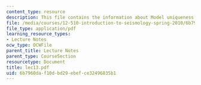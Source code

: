 ```yaml
---
content_type: resource
description: This file contains the information about Model uniqueness.
file: /media/courses/12-510-introduction-to-seismology-spring-2010/6b7960daf10dbd29ebefce32496835b1_lec13.pdf
file_type: application/pdf
learning_resource_types:
- Lecture Notes
ocw_type: OCWFile
parent_title: Lecture Notes
parent_type: CourseSection
resourcetype: Document
title: lec13.pdf
uid: 6b7960da-f10d-bd29-ebef-ce32496835b1
---
```


